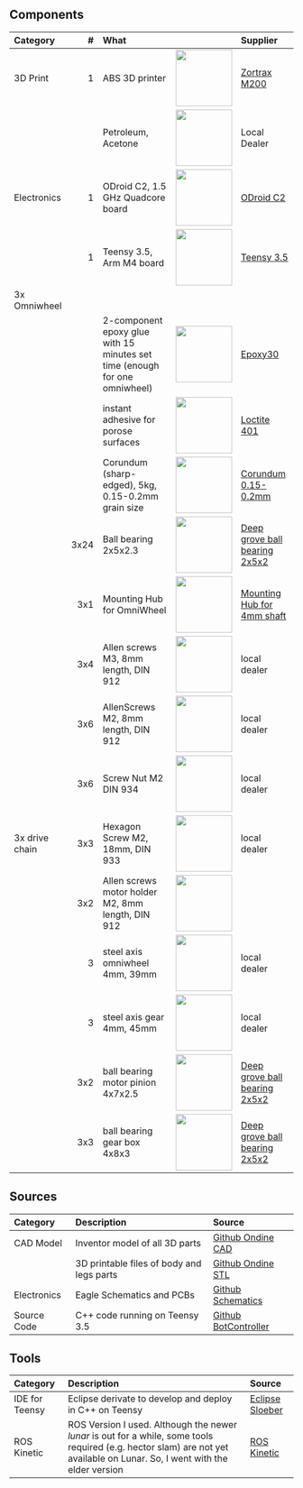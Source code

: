 ## Components


|Category           |  #| What                                               |              | Supplier        |
|:------------------|--:|:---------------------------------------------------|:-------------|:----------------|
|3D Print           | 1 | ABS 3D printer                                     | <img width="100" src="https://raw.githubusercontent.com/jochenalt/Ondine/master/docs/images/bom/Zortrax-M200-professional-desktop-3D-printer.jpg"/> | [Zortrax M200](https://store.zortrax.com/M200) |
|                   |   | Petroleum, Acetone                                 | <img width="100" src="https://upload.wikimedia.org/wikipedia/commons/thumb/1/19/Acetone-structural.png/255px-Acetone-structural.png"/> | Local Dealer    | 																																			        |
|Electronics        | 1 | ODroid C2, 1.5 GHz Quadcore board                  | <img width="100" src="http://www.hardkernel.com/main/_Files/prdt/2016/201602/ODROID-C2.png"/>                       |  [ODroid C2](http://www.hardkernel.com/main/products/prdt_info.php?g_code=G145457216438) |
|                   | 1 | Teensy 3.5, Arm M4 board                           | <img width="100" src="https://www.pjrc.com/store/teensy35.jpg"/>                                                    | [Teensy 3.5](https://www.pjrc.com/store/teensy35.html ) |
|3x Omniwheel       |  |                                                     |             |                  |
|                   |  | 2-component epoxy glue with 15 minutes set time (enough for one omniwheel) | <img width="100" src="https://images-na.ssl-images-amazon.com/images/I/41NpN3-Fl-L.jpg"/> | [Epoxy30](https://www.amazon.de/Minuten-Epoxy-Kleber-Transparent-100/dp/B00MKAW3DA/ref=sr_1_1?ie=UTF8&qid=1534629955&sr=8-1&keywords=epoxy+30) |
|                   |  | instant adhesive for porose surfaces                | <img width="100" src="http://hybris.cms.henkel.com/medias/sys_master/root/8799844728862/401-new.jpg"/> | [Loctite 401](http://www.loctite.de/produktsuche-29727.htm?nodeid=8802625323009) |
|                   |  | Corundum (sharp-edged), 5kg, 0.15-0.2mm grain size   |  <img width="100" src="https://upload.wikimedia.org/wikipedia/commons/thumb/6/63/Corundum-215245.jpg/600px-Corundum-215245.jpg"/> |[Corundum 0.15-0.2mm](https://www.ebay.de/itm/Strahlmittel-Glasperlen-Korund-Schlacke-Granatsand-Strahlgut-Sandstrahlen/172177067505?ssPageName=STRK%3AMEBIDX%3AIT&var=471011289734&_trksid=p2060353.m2749.l2649) | 
|                   |3x24|Ball bearing 2x5x2.3                                 | <img width="100" src="https://www.kugellager-express.de/media/image/product/6134/md/miniatur-kugellager-zoll-inch-r188-w3-175-offen-6-35x12-7x3-175-mm.jpg"/> | [Deep grove ball bearing 2x5x2](https://www.kugellager-express.de/miniatur-kugellager-682-zz-2x5x2-3-mm) |
|                   |3x1| Mounting Hub for OmniWheel                          | <img width="100" src="https://a.pololu-files.com/picture/0J1106.600x480.jpg?11d07bed4679844014f660800dd55548"/> | [Mounting Hub for 4mm shaft](https://www.pololu.com/product/1997) |
|                   |3x4| Allen screws M3, 8mm length, DIN 912                 | <img width="100" src="https://upload.wikimedia.org/wikipedia/commons/thumb/0/07/Inbus-Schraube.jpg/440px-Inbus-Schraube.jpg"/> | local dealer |
|                   |3x6| AllenScrews M2, 8mm length, DIN 912                 | <img width="100" src="https://upload.wikimedia.org/wikipedia/commons/thumb/0/07/Inbus-Schraube.jpg/440px-Inbus-Schraube.jpg"/> | local dealer |
|                   |3x6| Screw Nut M2 DIN 934                                | <img width="100" src="https://encrypted-tbn0.gstatic.com/images?q=tbn:ANd9GcSp9dF9gi3EpbgLt_nPm75ovYIl1Juc83buPc0nQd0NHlBL4CLy"/> | local dealer |
|3x drive chain     |3x3 | Hexagon Screw M2, 18mm, DIN 933                         |   <img width="100" src="https://encrypted-tbn0.gstatic.com/images?q=tbn:ANd9GcRojfvJXjGftKeixXybAi0ynW4haAQPlLyRzpbvMMW3wqgNqaIY"/> | local dealer |          |                  |
|                   |3x2| Allen screws motor holder M2, 8mm length, DIN 912                 | <img width="100" src="https://upload.wikimedia.org/wikipedia/commons/thumb/0/07/Inbus-Schraube.jpg/440px-Inbus-Schraube.jpg"/> |
|                   |3  | steel axis omniwheel 4mm, 39mm                              |   <img width="100" src="https://asset.conrad.com/media10/isa/160267/c1/-/de/237213_BB_00_FB/silberstahl-welle-reely-o-x-l-2-mm-x-500-mm.jpg?x=520&y=520"/> | local dealer |          |                  |
|                   |3  | steel axis gear 4mm, 45mm                              |   <img width="100" src="https://asset.conrad.com/media10/isa/160267/c1/-/de/237213_BB_00_FB/silberstahl-welle-reely-o-x-l-2-mm-x-500-mm.jpg?x=520&y=520"/> | local dealer |          |                  |
|                   |3x2| ball bearing motor pinion 4x7x2.5                                 |  <img width="100" src="https://www.kugellager-express.de/media/image/product/6134/md/miniatur-kugellager-zoll-inch-r188-w3-175-offen-6-35x12-7x3-175-mm.jpg"/> | [Deep grove ball bearing 2x5x2](https://www.kugellager-express.de/miniatur-kugellager-mr74-zz-4x7x2-5-mm) |
|                   |3x3| ball bearing gear box 4x8x3                                 |  <img width="100" src="https://www.kugellager-express.de/media/image/product/6134/md/miniatur-kugellager-zoll-inch-r188-w3-175-offen-6-35x12-7x3-175-mm.jpg"/> | [Deep grove ball bearing 2x5x2](https://www.kugellager-express.de/miniatur-kugellager-mr84-2rs-4x8x3-mm) |

## Sources

|Category              |  Description                                                        | Source     |
|:---------------------|:--------------------------------------------------------------------|:-----------|
|CAD Model             | Inventor model of all 3D parts                                      | [Github Ondine CAD](https://github.com/jochenalt/ondine/tree/master/CAD) |
|                      | 3D printable files of body and legs parts                           | [Github Ondine STL](https://github.com/jochenalt/ondine/tree/master/stl) |
|Electronics           | Eagle Schematics and PCBs                                           | [Github Schematics](https://github.com/jochenalt/ondine/tree/master/schematics) |
|Source Code           | C++ code running on Teensy 3.5                             		 | [Github BotController](https://github.com/jochenalt/ondine/tree/master/code/BotController) |


## Tools
|Category              |  Description                                                        | Source     |
|:---------------------|:--------------------------------------------------------------------|:-----------|
|IDE for Teensy        | Eclipse derivate to develop and deploy in C++ on Teensy             |  [Eclipse Sloeber](http://eclipse.baeyens.it)                                      |
|ROS Kinetic           | ROS Version I used. Although the newer *lunar* is out for a while, some tools required (e.g. hector slam) are not yet available on Lunar. So, I went with the elder version |  [ROS Kinetic](http://wiki.ros.org/kinetic) |

